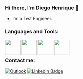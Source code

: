 ### Hi there, I'm Diego Henrique 👋

- I’m a Test Engineer.

### Languages and Tools:
<img align="left" width="50px" src="https://cdn.jsdelivr.net/gh/devicons/devicon/icons/java/java-original.svg" />
<img align="left" width="50px" src="https://cdn.jsdelivr.net/gh/devicons/devicon/icons/javascript/javascript-original.svg" />
<img align="left" width="50px" src="https://cdn.jsdelivr.net/gh/devicons/devicon/icons/selenium/selenium-original.svg" />
<img align="left" width="50px" src="https://iconape.com/wp-content/files/gj/370774/svg/370774.svg" />

<br>
<br>

### Contact me:
[![Outlook](https://img.shields.io/badge/-diegobr@hotmail.com-0078D4?style=for-the-badge&logo=microsoft-outlook&logoColor=white&link=mailto:diegobr@hotmail.com)](mailto:diegobr@hotmail.com)
[![Linkedin Badge](https://img.shields.io/badge/-Diego_Henrique-blue?style=for-the-badge&logo=Linkedin&logoColor=white&link=https://www.linkedin.com/in/diego-henrique-09183b115/)](https://www.linkedin.com/in/diego-henrique-09183b115/)
